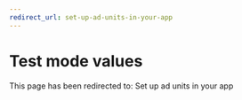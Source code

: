 ```yaml
---
redirect_url: set-up-ad-units-in-your-app
---
```


# Test mode values

This page has been redirected to: Set up ad units in your app


 

 
